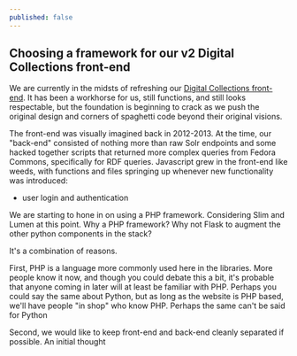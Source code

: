 ```yaml
---
published: false
---
```

## Choosing a framework for our v2 Digital Collections front-end

We are currently in the midsts of refreshing our [Digital Collections front-end](https://digital.library.wayne.edu/digitalcollections/).  It has been a workhorse for us, still functions, and still looks respectable, but the foundation is beginning to crack as we push the original design and corners of spaghetti code beyond their original visions.

The front-end was visually imagined back in 2012-2013.  At the time, our "back-end" consisted of nothing more than raw Solr endpoints and some hacked together scripts that returned more complex queries from Fedora Commons, specifically for RDF queries.  Javascript grew in the front-end like weeds, with functions and files springing up whenever new functionality was introduced:

* user login and authentication


We are starting to hone in on using a PHP framework.  Considering Slim and Lumen at this point.  Why a PHP framework?  Why not Flask to augment the other python components in the stack?


It's a combination of reasons.


First, PHP is a language more commonly used here in the libraries.  More people know it now, and though you could debate this a bit, it's probable that anyone coming in later will at least be familiar with PHP.  Perhaps you could say the same about Python, but as long as the website is PHP based, we'll have people "in shop" who know PHP.  Perhaps the same can't be said for Python


Second, we would like to keep front-end and back-end cleanly separated if possible.  An initial thought

